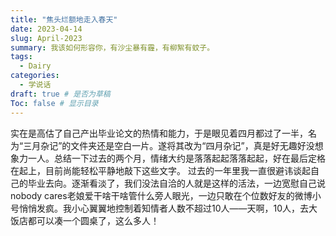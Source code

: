 ```yaml
---
title: "焦头烂额地走入春天"
date: 2023-04-14
slug: April-2023
summary: 我该如何形容你，有沙尘暴有霾，有柳絮有蚊子。
tags:
  - Dairy
categories:
  - 学说话
draft: true # 是否为草稿
Toc: false # 显示目录
---
```

实在是高估了自己产出毕业论文的热情和能力，于是眼见着四月都过了一半，名为“三月杂记”的文件夹还是空白一片。遂将其改为“四月杂记”，真是好无趣好没想象力一人。总结一下过去的两个月，情绪大约是落落起起落落起起，好在最后定格在起上，目前尚能轻松平静地敲下这些文字。
过去的一年里我一直很避讳谈起自己的毕业去向。逐渐看淡了，我们没法自洽的人就是这样的活法，一边宽慰自己说nobody cares老娘爱干啥干啥管什么旁人眼光，一边只敢在个位数好友的微博小号悄悄发疯。我小心翼翼地控制着知情者人数不超过10人——天啊，10人，去大饭店都可以凑一个圆桌了，这么多人！